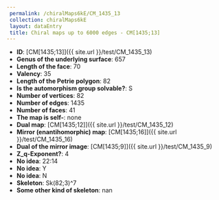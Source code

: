 ```yaml
--- 
 permalink: /chiralMaps6kE/CM_1435_13 
 collection: chiralMaps6kE
 layout: dataEntry
 title: Chiral maps up to 6000 edges - CM[1435;13]
---
```


- **ID**: [CM[1435;13]]({{ site.url }}/test/CM_1435_13)
- **Genus of the underlying surface**: 657
- **Length of the face**: 70
- **Valency**: 35
- **Length of the Petrie polygon**: 82
- **Is the automorphism group solvable?**: S
- **Number of vertices**: 82
- **Number of edges**: 1435
- **Number of faces**: 41
- **The map is self-**: none
- **Dual map**: [CM[1435;12]]({{ site.url }}/test/CM_1435_12)
- **Mirror (enantihomorphic) map**: [CM[1435;16]]({{ site.url }}/test/CM_1435_16)
- **Dual of the mirror image**: [CM[1435;9]]({{ site.url }}/test/CM_1435_9)
- **Z_q-Exponent?**: 4
- **No idea**:  22:14
- **No idea**: Y
- **No idea**: N
- **Skeleton**: Sk(82;3)^7
- **Some other kind of skeleton**: nan
